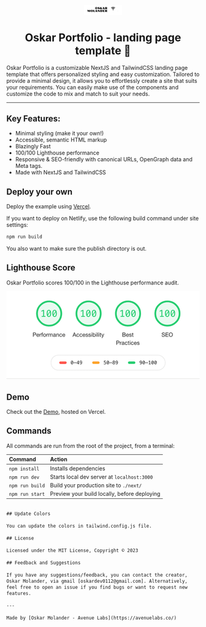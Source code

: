 <div align="center">
  <img alt="Oskar Portfolio logo" src="/public/oskar.svg" width="100" />
</div>

<h1 align="center">
  Oskar Portfolio - landing page template 🚀
</h1>

Oskar Portfolio is a customizable NextJS and TailwindCSS landing page template that offers personalized styling and easy customization. Tailored to provide a minimal design, it allows you to effortlessly create a site that suits your requirements. You can easily make use of the components and customize the code to mix and match to suit your needs.

<hr>

## Key Features:

-   Minimal styling (make it your own!)
-   Accessible, semantic HTML markup
-   Blazingly Fast
-   100/100 Lighthouse performance
-   Responsive & SEO-friendly with canonical URLs, OpenGraph data and Meta tags.
-   Made with NextJS and TailwindCSS

## Deploy your own

Deploy the example using [Vercel](https://vercel.com?utm_source=github&utm_medium=readme&utm_campaign=next-example).

If you want to deploy on Netlify, use the following build command under site settings:

```bash
npm run build
```

You also want to make sure the publish directory is out.

## Lighthouse Score

Oskar Portfolio scores 100/100 in the Lighthouse performance audit.

![Oskar Portfolio Lighthouse Score](/lighthouse-score.png)

## Demo

Check out the [Demo](https://oskar.avenuelabs.co/), hosted on Vercel.

## Commands

All commands are run from the root of the project, from a terminal:

| Command         | Action                                       |
| :-------------- | :------------------------------------------- |
| `npm install`   | Installs dependencies                        |
| `npm run dev`   | Starts local dev server at `localhost:3000`  |
| `npm run build` | Build your production site to `./next/`      |
| `npm run start` | Preview your build locally, before deploying |
```

## Update Colors

You can update the colors in tailwind.config.js file.

## License

Licensed under the MIT License, Copyright © 2023

## Feedback and Suggestions

If you have any suggestions/feedback, you can contact the creator, Oskar Molander, via gmail [oskardev0112@gmail.com]. Alternatively, feel free to open an issue if you find bugs or want to request new features.

---

Made by [Oskar Molander - Avenue Labs](https://avenuelabs.co/)
